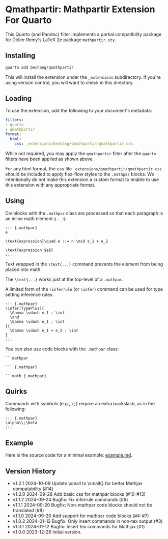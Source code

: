 # Qmathpartir: Mathpartir Extension For Quarto

This Quarto (and Pandoc) filter implements a partial compatibility package for Didier Remy's LaTeX 2e package `mathpartir.sty`.

## Installing

```bash
quarto add bechang/qmathpartir
```

This will install the extension under the `_extensions` subdirectory.
If you're using version control, you will want to check in this directory.

## Loading

To use the extension, add the following to your document's metadata:

```yaml
filters:
- quarto
- qmathpartir
format:
  html:
    css: _extensions/bechang/qmathpartir/qmathpartir.css
```

While not required, you may apply the `qmathpartir` filter after the `quarto` filters have been applied as shown above.

For any html format, the css file `_extensions/qmathpartir/qmathpartir.css` should be included to apply flex-flow styles to the `.mathpar` blocks. We intentionally do not make this extension a custom format to enable to use this extension with any appropriate format.

## Using

Div blocks with the `.mathpar` class are processed so that each paragraph is an inline math element `$...$`:

```
::: {.mathpar}
e

\text{expression}\quad e ::= n \mid e_1 + e_2

\text{expression $e$}
:::
```

Text wrapped in the `\text{...}` command prevents the element from being placed into math.

The `\text{...}` works just at the top-level of a `.mathpar`.

A limited form of the `\inferrule` (or `\infer`) command can be used for type setting inference rules.

```
::: {.mathpar}
\infer[TypePlus]{
  \Gamma \vdash e_1 : \int
  \and
  \Gamma \vdash e_1 : \int
}{
  \Gamma \vdash e_1 + e_2 : \int
}
:::
```

You can also use code blocks with the `.mathpar` class:

```
```mathpar
```

```
``` {.mathpar}
```

```
```math {.mathpar}
```

## Quirks

Commands with symbols (e.g., `\;`) require an extra backslash, as in the following:

```
::: {.mathpar}
\alpha\\;\beta
:::
```

## Example

Here is the source code for a minimal example: [example.md](example.md).

## Version History

- v1.2.1 2024-10-09 Update \small to \small{} for better Mathjax compatability (#14)
- v1.2.0 2024-09-28 Add basic css for mathpar blocks (#10-#13)
- v1.1.2 2024-09-24 Bugfix: Fix inferrule commands (#9)
- v1.1.1 2024-09-20 Bugfix: Non-mathpar code blocks should not be translated (#8)
- v1.1.0 2024-09-20 Add support for mathpar code blocks (#4-#7)
- v1.0.2 2024-01-12 Bugfix: Only insert commands in non-tex output (#3)
- v1.0.1 2024-01-12 Bugfix: Insert tex commands for Mathjax (#1)
- v1.0.0 2023-12-26 Initial version.
